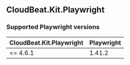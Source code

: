 ## CloudBeat.Kit.Playwright

### Supported Playwright versions 

| CloudBeat.Kit.Playwright | Playwright |
| ------------------------ | ---------- |
| <= 4.6.1                 | 1.41.2     |
